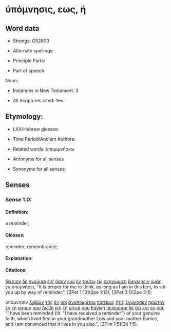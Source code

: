 # ὑπόμνησις, εως, ἡ

<!-- Status: S2=NeedsReview -->
<!-- Lexica used for edits: BDAG, FFM, LN, A-S -->

## Word data

* Strongs: G52800

* Alternate spellings:

* Principle Parts: 

* Part of speech: 

Noun;

* Instances in New Testament: 3

* All Scriptures cited: Yes

## Etymology: 

* LXX/Hebrew glosses: 

* Time Period/Ancient Authors: 

* Related words: ὑπομιμνήσκω

* Antonyms for all senses

* Synonyms for all senses: 

## Senses 

### Sense 1.0:

#### Definition: 

a reminder;

#### Glosses:

reminder; remembrance;

#### Explanation:

#### Citations:

[δίκαιον](../G13420/01.md) [δὲ](../G11610/01.md) [ἡγοῦμαι](../G22330/01.md) [ἐφ’](../G19090/01.md) [ὅσον](../G37450/01.md) [εἰμὶ](../G99999/01.md) [ἐν](../G17220/01.md) [τούτῳ](../G37780/01.md) [τῷ](../G35880/01.md) [σκηνώματι](../G46380/01.md) [διεγείρειν](../G13260/01.md) [ὑμᾶς](../G47710/01.md) [ἐν](../G17220/01.md) ὑπομνήσει, 
"It is proper for me to think, as long as I am in this tent, to stir you up by way of reminder.", 
[2Pet 1:13](2pe 1:13);  [2Pet 3:1](2pe 3:1);  


ὑπόμνησιν [λαβὼν](../G29830/01.md) [τῆς](../G35880/01.md) [ἐν](../G17220/01.md) [σοὶ](../G47710/01.md) [ἀνυποκρίτου](../G05050/01.md) [πίστεως](../G41020/01.md) [ἥτις](../G37480/01.md) [ἐνῴκησεν](../G17740/01.md) [πρῶτον](../G99999/01.md) [ἐν](../G17220/01.md) [τῇ](../G35880/01.md) [μάμμῃ](../G31250/01.md) [σου](../G47710/01.md) [Λωΐδι](../G30900/01.md) [καὶ](../G25320/01.md) [τῇ](../G35880/01.md) [μητρί](../G33840/01.md) [σου](../G47710/01.md) [Εὐνίκῃ](../G21310/01.md) [πέπεισμαι](../G39820/01.md) [δὲ](../G11610/01.md) [ὅτι](../G37540/01.md) [καὶ](../G25320/01.md) [ἐν](../G17220/01.md) [σοί](../G47710/01.md), 
"I have been reminded {lit. "I have received a reminder"} of your genuine faith, which lived first in your grandmother Lois and your mother Eunice, and I am convinced that it lives in you also.", 
[2Tim 1:5](2ti 1:5).  
